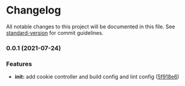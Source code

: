 # Changelog

All notable changes to this project will be documented in this file. See [standard-version](https://github.com/conventional-changelog/standard-version) for commit guidelines.

### 0.0.1 (2021-07-24)

### Features

- **init:** add cookie controller and build config and lint config ([5f918e6](https://github.com/BataevDaniil/cookie-baker/commit/5f918e63f5e5cd2fadde0dafbe67f70658739481))
